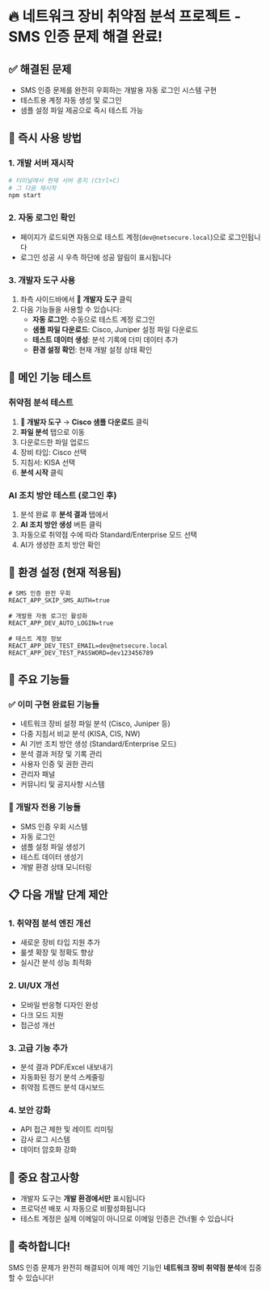 # 🔥 네트워크 장비 취약점 분석 프로젝트 - SMS 인증 문제 해결 완료!

## ✅ 해결된 문제
- SMS 인증 문제를 완전히 우회하는 개발용 자동 로그인 시스템 구현
- 테스트용 계정 자동 생성 및 로그인
- 샘플 설정 파일 제공으로 즉시 테스트 가능

## 🚀 즉시 사용 방법

### 1. 개발 서버 재시작
```bash
# 터미널에서 현재 서버 중지 (Ctrl+C)
# 그 다음 재시작
npm start
```

### 2. 자동 로그인 확인
- 페이지가 로드되면 자동으로 테스트 계정(`dev@netsecure.local`)으로 로그인됩니다
- 로그인 성공 시 우측 하단에 성공 알림이 표시됩니다

### 3. 개발자 도구 사용
1. 좌측 사이드바에서 **🔧 개발자 도구** 클릭
2. 다음 기능들을 사용할 수 있습니다:
   - **자동 로그인**: 수동으로 테스트 계정 로그인
   - **샘플 파일 다운로드**: Cisco, Juniper 설정 파일 다운로드
   - **테스트 데이터 생성**: 분석 기록에 더미 데이터 추가
   - **환경 설정 확인**: 현재 개발 설정 상태 확인

## 🎯 메인 기능 테스트

### 취약점 분석 테스트
1. **🔧 개발자 도구** → **Cisco 샘플 다운로드** 클릭
2. **파일 분석** 탭으로 이동
3. 다운로드한 파일 업로드
4. 장비 타입: Cisco 선택
5. 지침서: KISA 선택  
6. **분석 시작** 클릭

### AI 조치 방안 테스트 (로그인 후)
1. 분석 완료 후 **분석 결과** 탭에서
2. **AI 조치 방안 생성** 버튼 클릭
3. 자동으로 취약점 수에 따라 Standard/Enterprise 모드 선택
4. AI가 생성한 조치 방안 확인

## 🔧 환경 설정 (현재 적용됨)

```env
# SMS 인증 완전 우회
REACT_APP_SKIP_SMS_AUTH=true

# 개발용 자동 로그인 활성화
REACT_APP_DEV_AUTO_LOGIN=true

# 테스트 계정 정보
REACT_APP_DEV_TEST_EMAIL=dev@netsecure.local
REACT_APP_DEV_TEST_PASSWORD=dev123456789
```

## 🎨 주요 기능들

### ✅ 이미 구현 완료된 기능들
- 네트워크 장비 설정 파일 분석 (Cisco, Juniper 등)
- 다중 지침서 비교 분석 (KISA, CIS, NW)
- AI 기반 조치 방안 생성 (Standard/Enterprise 모드)
- 분석 결과 저장 및 기록 관리
- 사용자 인증 및 권한 관리
- 관리자 패널
- 커뮤니티 및 공지사항 시스템

### 🔧 개발자 전용 기능들
- SMS 인증 우회 시스템
- 자동 로그인
- 샘플 설정 파일 생성기
- 테스트 데이터 생성기
- 개발 환경 상태 모니터링

## 📋 다음 개발 단계 제안

### 1. 취약점 분석 엔진 개선
- 새로운 장비 타입 지원 추가
- 룰셋 확장 및 정확도 향상
- 실시간 분석 성능 최적화

### 2. UI/UX 개선
- 모바일 반응형 디자인 완성
- 다크 모드 지원
- 접근성 개선

### 3. 고급 기능 추가
- 분석 결과 PDF/Excel 내보내기
- 자동화된 정기 분석 스케줄링
- 취약점 트렌드 분석 대시보드

### 4. 보안 강화
- API 접근 제한 및 레이트 리미팅
- 감사 로그 시스템
- 데이터 암호화 강화

## 🚨 중요 참고사항

- 개발자 도구는 **개발 환경에서만** 표시됩니다
- 프로덕션 배포 시 자동으로 비활성화됩니다
- 테스트 계정은 실제 이메일이 아니므로 이메일 인증은 건너뛸 수 있습니다

## 🎉 축하합니다!

SMS 인증 문제가 완전히 해결되어 이제 메인 기능인 **네트워크 장비 취약점 분석**에 집중할 수 있습니다!
